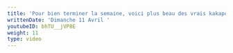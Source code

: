 ```yaml
---
title: 'Pour bien terminer la semaine, voici plus beau des vrais kakapos'
writtenDate: 'Dimanche 11 Avril '
youtubeID: bhTU__jVP8E
weight: 11
type: video
---
```

